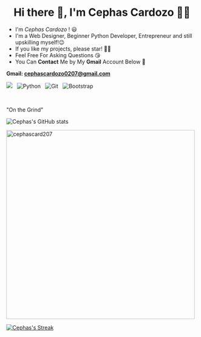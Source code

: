 <h1 align='center'> Hi there 👋, I'm Cephas Cardozo 👨‍💻</h1>


- I'm *Cephas Cardozo* ! :smiley: <br>
- I'm a Web Designer, Beginner Python Developer, Entrepreneur and still upskilling myself!:wink: <br>
- If you like my projects, please star! 🌟🙏 <br>
- Feel Free For Asking Questions :kissing_heart: <br>
- You Can **Contact** Me by My **Gmail** Account Below :facepunch: <br>

**Gmail: cephascardozo0207@gmail.com**

  <img src="https://img.shields.io/badge/html5%20-%23e34f26.svg?&style=for-the-badge&logo=html5&logoColor=white" />&nbsp;&nbsp;
  <img alt="Python" src="https://img.shields.io/badge/python%20-%2314354C.svg?&style=for-the-badge&logo=python&logoColor=white"/>&nbsp;&nbsp;
  <img alt="Git" src="https://img.shields.io/badge/git%20-%23F05033.svg?&style=for-the-badge&logo=git&logoColor=white"/>&nbsp;&nbsp;
  ![Bootstrap](https://img.shields.io/badge/Bootstrap-222222?style=for-the-badge&logo=bootstrap&logoColor=white)


<br>

"On the Grind"

![Cephas's GitHub stats](https://jolibois-readme-stats.vercel.app/api?username=cephascard0207&show_icons=true&theme=radical&include_all_commits=true&count_private=true)

<p><img align="center" width="496px" src="https://github-readme-stats.vercel.app/api/top-langs?username=cephascard0207&show_icons=true&locale=en&layout=compact&theme=radical" alt="cephascard207" /></p>

[![Cephas's Streak](http://github-readme-streak-stats.herokuapp.com?user=cephascard0207&theme=radical&fire=yellow&currStreakNum=yellow)](https://github.com/cephascard0207)



